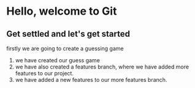 # Hello, welcome to Git
## Get settled and let's get started
 firstly we are going to create a guessing game

1. we have  created our guess game
2. we have also created a features branch, where we have added more features to our project.
3. we have added a new features to our more features branch.